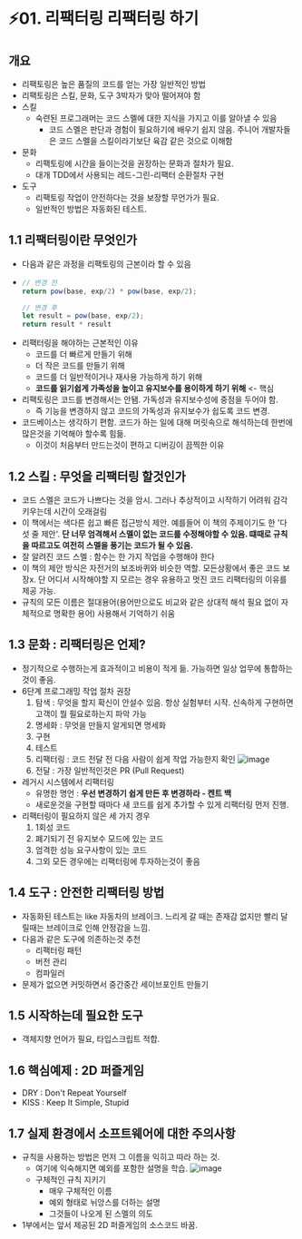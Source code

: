 # :zap:01. 리팩터링 리팩터링 하기

## 개요
- 리팩토링은 높은 품질의 코드를 얻는 가장 일반적인 방법
- 리팩토링은 스킬, 문화, 도구 3박자가 맞아 떨어져야 함
- 스킬
  - 숙련된 프로그래머는 코드 스멜에 대한 지식을 가지고 이를 알아낼 수 있음
    - 코드 스멜은 판단과 경험이 필요하기에 배우기 쉽지 않음. 주니어 개발자들은 코드 스멜을 스킬이라기보단 육감 같은 것으로 이해함
- 문화
  -  리팩토링에 시간을 들이는것을 권장하는 문화과 절차가 필요.
  -  대개 TDD에서 사용되는 레드-그린-리팩터 순환절차 구현
- 도구
  - 리팩토링 작업이 안전하다는 것을 보장할 무언가가 필요.
  - 일반적인 방법은 자동화된 테스트.

## 1.1 리팩터링이란 무엇인가
- 다음과 같은 과정을 리팩토링의 근본이라 할 수 있음
- ```javascript
  // 변경 전
  return pow(base, exp/2) * pow(base, exp/2);

  // 변경 후
  let result = pow(base, exp/2);
  return result * result
- 리팩터링을 해야하는 근본적인 이유
  - 코드를 더 빠르게 만들기 위해
  - 더 작은 코드를 만들기 위해
  - 코드를 더 일반적이거나 재사용 가능하게 하기 위해
  - **코드를 읽기쉽게 가족성을 높이고 유지보수를 용이하게 하기 위해** <- 핵심
- 리팩토링은 코드를 변경해서는 안됌. 가독성과 유지보수성에 중점을 두어야 함.
  - 즉 기능을 변경하지 않고 코드의 가독성과 유지보수가 쉽도록 코드 변경.
- 코드베이스는 생각하기 편함. 코드가 하는 일에 대해 머릿속으로 해석하는데 한번에 많은것을 기억해야 할수록 힘듦.
  - 이것이 처음부터 만드는것이 편하고 디버깅이 끔찍한 이유

## 1.2 스킬 : 무엇을 리팩터링 할것인가
- 코드 스멜은 코드가 나쁘다는 것을 암시. 그러나 추상적이고 시작하기 어려워 감각 키우는데 시간이 오래걸림
- 이 책에서는 색다른 쉽고 빠른 접근방식 제안. 예를들어 이 책의 주제이기도 한 '다섯 줄 제안'. **단 너무 엄격해서 스멜이 없는 코드를 수정해야할 수 있음. 떄때로 규칙을 따르고도 여전히 스멜을 풍기는 코드가 될 수 있음.**
- 잘 알려진 코드 스멜 : 함수는 한 가지 작업을 수행해야 한다
- 이 책의 제안 방식은 자전거의 보조바퀴와 비슷한 역할. 모든상황에서 좋은 코드 보장x. 단 어디서 시작해야할 지 모르는 경우 유용하고 멋진 코드 리팩터링의 이유를 제공 가능.
- 규칙의 모든 이름은 절대용어(용어만으로도 비교와 같은 상대적 해석 필요 없이 자체적으로 명확한 용어) 사용해서 기억하기 쉬움

## 1.3 문화 : 리팩터링은 언제?
- 정기적으로 수행하는게 효과적이고 비용이 적게 듦. 가능하면 일상 업무에 통합하는 것이 좋음.
- 6단계 프로그래밍 작업 절차 권장
  1. 탐색 : 무엇을 할지 확신이 안설수 있음. 항상 실험부터 시작. 신속하게 구현하면 고객이 뭘 필요로하는지 파악 가능
  2. 명세화 : 무엇을 만들지 알게되면 명세화
  3. 구현
  4. 테스트
  5. 리팩터링 : 코드 전달 전 다음 사람이 쉽게 작업 가능한지 확인
    ![image](https://github.com/user-attachments/assets/a9647a7f-36bf-43e6-a4ca-6abe01f354d1)
  6. 전달 : 가장 일반적인것은 PR (Pull Request)
- 레거시 시스템에서 리팩터링
  - 유명한 명언 : **우선 변경하기 쉽게 만든 후 변경하라 - 켄트 백**
  - 새로운것을 구현할 때마다 새 코드를 쉽게 추가할 수 있게 리팩터링 먼저 진행.
- 리팩터링이 필요하지 않은 세 가지 경우
  1. 1회성 코드
  2. 폐기되기 전 유지보수 모드에 있는 코드
  3. 엄격한 성능 요구사항이 있는 코드
  4. 그외 모든 경우에는 리팩터링에 투자하는것이 좋음

## 1.4 도구 : 안전한 리팩터링 방법
- 자동화된 테스트는 like 자동차의 브레이크. 느리게 갈 때는 존재감 없지만 빨리 달릴때는 브레이크로 인해 안정감을 느낌.
- 다음과 같은 도구에 의존하는것 추천
  - 리팩터링 패턴
  - 버전 관리
  - 컴파일러
- 문제가 없으면 커밋하면서 중간중간 세이브포인트 만들기

## 1.5 시작하는데 필요한 도구
- 객체지향 언어가 필요, 타입스크립트 적합.

## 1.6 핵심예제 : 2D 퍼즐게임
- DRY : Don't Repeat Yourself
- KISS : Keep It Simple, Stupid

## 1.7 실제 환경에서 소프트웨어에 대한 주의사항
- 규칙을 사용하는 방법은 먼저 그 이름을 익히고 따라 하는 것.
  - 여기에 익숙해지면 예외를 포함한 설명을 학습.
   ![image](https://github.com/user-attachments/assets/15bef8fa-bac4-4a75-aea7-d00e4b8b9eef)
  - 구체적인 규칙 지키기
    - 매우 구체적인 이름
    - 예외 형태로 뉘앙스를 더하는 설명
    - 그것들이 나오게 된 스멜의 의도
- 1부에서는 앞서 제공된 2D 퍼즐게임의 소스코드 바꿈.
